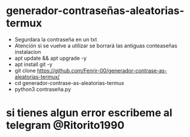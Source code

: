 # generador-contraseñas-aleatorias-termux
* Segurdara la contraseña en un txt 
* Atención si se vuelve a utilizar se borrará las antiguas conteaseñas
instalacion
* apt update && apt upgrade -y
* apt install git -y
* git clone https://github.com/Fenrir-00/generador-contrase-as-aleatorias-termux/
* cd generador-contrase-as-aleatorias-termux
* python3 contraseña.py

# si tienes algun error escribeme al telegram @Ritorito1990
